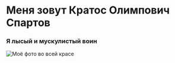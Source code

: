 # Меня зовут Кратос Олимпович Спартов #
### Я лысый и мускулистый воин ###
![Моё фото во всей красе](/images/kratos.png)

